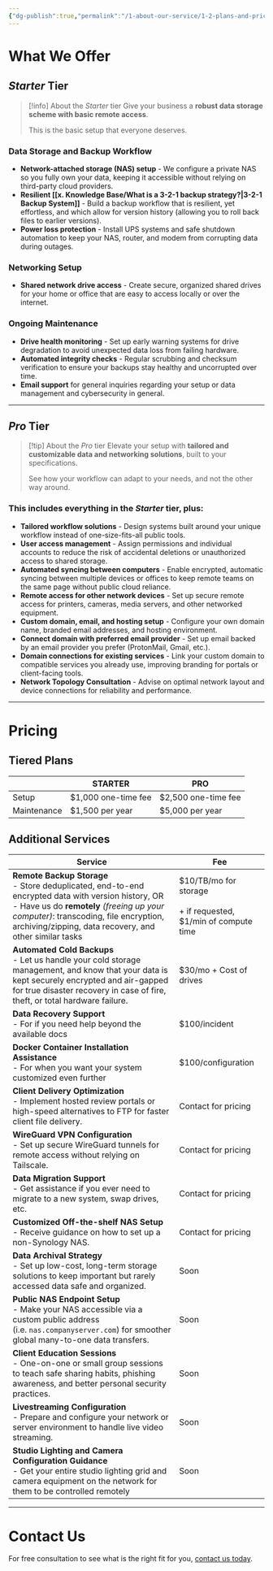 ```yaml
---
{"dg-publish":true,"permalink":"/1-about-our-service/1-2-plans-and-pricing/"}
---
```


# What We Offer

## *Starter* Tier

> [!info] About the *Starter* tier
> Give your business a **robust data storage scheme with basic remote access**.
> 
> This is the basic setup that everyone deserves.

### Data Storage and Backup Workflow

- **Network-attached storage (NAS) setup** - We configure a private NAS so you fully own your data, keeping it accessible without relying on third-party cloud providers.
- **Resilient [[x. Knowledge Base/What is a 3-2-1 backup strategy?\|3-2-1 Backup System]]** - Build a backup workflow that is resilient, yet effortless, and which allow for version history (allowing you to roll back files to earlier versions).
- **Power loss protection** - Install UPS systems and safe shutdown automation to keep your NAS, router, and modem from corrupting data during outages.

### Networking Setup

- **Shared network drive access** - Create secure, organized shared drives for your home or office that are easy to access locally or over the internet.

### Ongoing Maintenance

- **Drive health monitoring** - Set up early warning systems for drive degradation to avoid unexpected data loss from failing hardware.
- **Automated integrity checks** - Regular scrubbing and checksum verification to ensure your backups stay healthy and uncorrupted over time.
- **Email support** for general inquiries regarding your setup or data management and cybersecurity in general.

---
## *Pro* Tier

> [!tip] About the *Pro* tier
> Elevate your setup with **tailored and customizable data and networking solutions**, built to your specifications.
> 
> See how your workflow can adapt to your needs, and not the other way around.

### This includes everything in the *Starter* tier, plus:

- **Tailored workflow solutions** - Design systems built around your unique workflow instead of one-size-fits-all public tools.
- **User access management** - Assign permissions and individual accounts to reduce the risk of accidental deletions or unauthorized access to shared storage.
- **Automated syncing between computers** - Enable encrypted, automatic syncing between multiple devices or offices to keep remote teams on the same page without public cloud reliance.
- **Remote access for other network devices** - Set up secure remote access for printers, cameras, media servers, and other networked equipment.
- **Custom domain, email, and hosting setup** - Configure your own domain name, branded email addresses, and hosting environment.
- **Connect domain with preferred email provider** - Set up email backed by an email provider you prefer (ProtonMail, Gmail, etc.).
- **Domain connections for existing services** - Link your custom domain to compatible services you already use, improving branding for portals or client-facing tools.
- **Network Topology Consultation** - Advise on optimal network layout and device connections for reliability and performance.

---
# Pricing

## Tiered Plans

|             | **STARTER**         | **PRO**             |
| ----------- | ------------------- | ------------------- |
| Setup       | $1,000 one-time fee | $2,500 one-time fee |
| Maintenance | $1,500 per year     | $5,000 per year     |

## Additional Services

| Service                                                                                                                                                                                                                                                      | Fee                                                                     |
| ------------------------------------------------------------------------------------------------------------------------------------------------------------------------------------------------------------------------------------------------------------ | ----------------------------------------------------------------------- |
| **Remote Backup Storage**  <br>- Store deduplicated, end-to-end encrypted data with version history, OR  <br>- Have us do **remotely** *(freeing up your computer)*: transcoding, file encryption, archiving/zipping, data recovery, and other similar tasks | $10/TB/mo for storage  <br>  <br>+ if requested, $1/min of compute time |
| **Automated Cold Backups**  <br>- Let us handle your cold storage management, and know that your data is kept securely encrypted and air-gapped for true disaster recovery in case of fire, theft, or total hardware failure.                                | $30/mo + Cost of drives                                                 |
| **Data Recovery Support**  <br>- For if you need help beyond the available docs                                                                                                                                                                              | $100/incident                                                           |
| **Docker Container Installation Assistance**  <br>- For when you want your system customized even further                                                                                                                                                    | $100/configuration                                                      |
| **Client Delivery Optimization**<br>- Implement hosted review portals or high-speed alternatives to FTP for faster client file delivery.                                                                                                                     | Contact for pricing                                                     |
| **WireGuard VPN Configuration**<br>- Set up secure WireGuard tunnels for remote access without relying on Tailscale.                                                                                                                                         | Contact for pricing                                                     |
| **Data Migration Support**<br>- Get assistance if you ever need to migrate to a new system, swap drives, etc.                                                                                                                                                | Contact for pricing                                                     |
| **Customized Off-the-shelf NAS Setup**<br>- Receive guidance on how to set up a non-Synology NAS.                                                                                                                                                            | Contact for pricing                                                     |
| **Data Archival Strategy**<br>- Set up low-cost, long-term storage solutions to keep important but rarely accessed data safe and organized.                                                                                                                  | Soon                                                                    |
| **Public NAS Endpoint Setup**<br>- Make your NAS accessible via a custom public address (i.e. `nas.companyserver.com`) for smoother global many-to-one data transfers.                                                                                       | Soon                                                                    |
| **Client Education Sessions**<br>- One-on-one or small group sessions to teach safe sharing habits, phishing awareness, and better personal security practices.                                                                                              | Soon                                                                    |
| **Livestreaming Configuration**<br>- Prepare and configure your network or server environment to handle live video streaming.                                                                                                                                | Soon                                                                    |
| **Studio Lighting and Camera Configuration Guidance**<br>- Get your entire studio lighting grid and camera equipment on the network for them to be controlled remotely                                                                                       | Soon                                                                    |

---
# Contact Us

For free consultation to see what is the right fit for you, [contact us today](mailto:contact@strayframes.com).